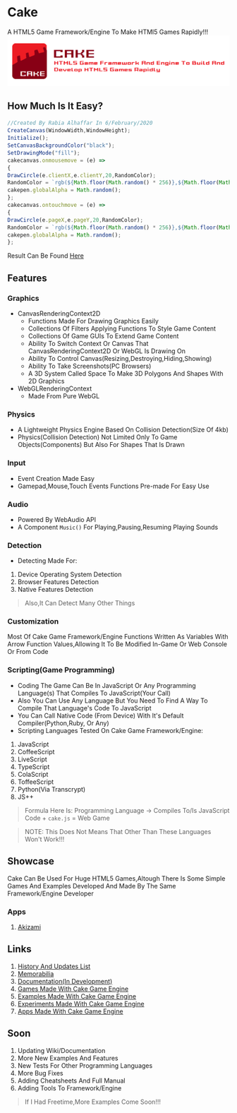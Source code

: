 # Cake
A HTML5 Game Framework/Engine To Make HTMl5 Games Rapidly!!!
<img src="CAKE.png">

## How Much Is It Easy?
```javascript
//Created By Rabia Alhaffar In 6/February/2020
CreateCanvas(WindowWidth,WindowHeight);
Initialize();
SetCanvasBackgroundColor("black");
SetDrawingMode("fill");
cakecanvas.onmousemove = (e) => 
{
DrawCircle(e.clientX,e.clientY,20,RandomColor);
RandomColor = `rgb(${Math.floor(Math.random() * 256)},${Math.floor(Math.random() * 256)},${Math.floor(Math.random() * 256)})`;
cakepen.globalAlpha = Math.random();
};
cakecanvas.ontouchmove = (e) =>
{
DrawCircle(e.pageX,e.pageY,20,RandomColor);
RandomColor = `rgb(${Math.floor(Math.random() * 256)},${Math.floor(Math.random() * 256)},${Math.floor(Math.random() * 256)})`;
cakepen.globalAlpha = Math.random();    
};
```
Result Can Be Found [Here](https://rabios.github.io/Cake/examples/input_03.html)
## Features

### Graphics
- CanvasRenderingContext2D
  - Functions Made For Drawing Graphics Easily
  - Collections Of Filters Applying Functions To Style Game Content
  - Collections Of Game GUIs To Extend Game Content
  - Ability To Switch Context Or Canvas That CanvasRenderingContext2D Or WebGL Is Drawing On
  - Ability To Control Canvas(Resizing,Destroying,Hiding,Showing)
  - Ability To Take Screenshots(PC Browsers)
  - A 3D System Called Space To Make 3D Polygons And Shapes With 2D Graphics
- WebGLRenderingContext
  - Made From Pure WebGL

### Physics
- A Lightweight Physics Engine Based On Collision Detection(Size Of 4kb)
- Physics(Collision Detection) Not Limited Only To Game Objects(Components) But Also For Shapes That Is Drawn

### Input
- Event Creation Made Easy
- Gamepad,Mouse,Touch Events Functions Pre-made For Easy Use

### Audio
- Powered By WebAudio API
- A Component `Music()` For Playing,Pausing,Resuming Playing Sounds 

### Detection
- Detecting Made For:
1. Device Operating System Detection
2. Browser Features Detection
3. Native Features Detection

> Also,It Can Detect Many Other Things

### Customization
Most Of Cake Game Framework/Engine Functions Written As Variables With Arrow Function Values,Allowing It To Be Modified In-Game Or Web Console Or From Code

### Scripting(Game Programming)
- Coding The Game Can Be In JavaScript Or Any Programming Language(s) That Compiles To JavaScript(Your Call)
- Also You Can Use Any Language But You Need To Find A Way To Compile That Language's Code To JavaScript
- You Can Call Native Code (From Device) With It's Default Compiler(Python,Ruby, Or Any)
- Scripting Languages Tested On Cake Game Framework/Engine:
1. JavaScript 
2. CoffeeScript
3. LiveScript
4. TypeScript
5. ColaScript
6. ToffeeScript
7. Python(Via Transcrypt)
8. JS++

> Formula Here Is: Programming Language -> Compiles To/Is JavaScript Code + `cake.js` = Web Game

> NOTE: This Does Not Means That Other Than These Languages Won't Work!!!

## Showcase
Cake Can Be Used For Huge HTML5 Games,Altough There Is Some Simple Games And Examples Developed And Made By The Same Framework/Engine Developer

### Apps
1. [Akizami](https://rabios.github.io/Cake/apps/akizami.html)

## Links
1. [History And Updates List](https://github.com/Rabios/Cake/blob/master/docs/history.md)
2. [Memorabilia](https://github.com/Rabios/Cake/blob/master/docs/memorabilia.md)
3. [Documentation(In Development)](https://github.com/Rabios/Cake/blob/master/docs)
4. [Games Made With Cake Game Engine](https://github.com/Rabios/Cake/blob/master/docs/games.md)
5. [Examples Made With Cake Game Engine](https://github.com/Rabios/Cake/blob/master/docs/examples.md)
6. [Experiments Made With Cake Game Engine](https://github.com/Rabios/Cake/blob/master/docs/experiments.md)
7. [Apps Made With Cake Game Engine](https://github.com/Rabios/Cake/blob/master/docs/apps.md)


## Soon
1. Updating Wiki/Documentation
2. More New Examples And Features
3. New Tests For Other Programming Languages
4. More Bug Fixes
6. Adding Cheatsheets And Full Manual
7. Adding Tools To Framework/Engine

> If I Had Freetime,More Examples Come Soon!!! 